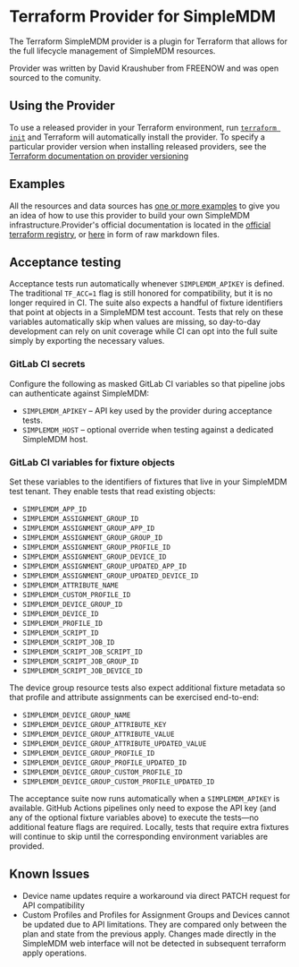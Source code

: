 # Terraform Provider for SimpleMDM

The Terraform SimpleMDM provider is a plugin for Terraform that allows for the full lifecycle management of SimpleMDM resources.

Provider was written by David Kraushuber from FREENOW and was open sourced to the comunity.

## Using the Provider

To use a released provider in your Terraform environment,
run [`terraform init`](https://www.terraform.io/docs/commands/init.html) and Terraform will automatically install the
provider. To specify a particular provider version when installing released providers, see
the [Terraform documentation on provider versioning](https://www.terraform.io/docs/configuration/providers.html#version-provider-versions)

## Examples

All the resources and data sources has [one or more examples](./examples) to give you an idea of how to use this
provider to build your own SimpleMDM infrastructure.Provider's official documentation is located in the
[official terraform registry](https://registry.terraform.io/providers/DavidKrau/simplemdm/latest/docs), or [here](./docs/) in form of raw markdown files.

## Acceptance testing

Acceptance tests run automatically whenever `SIMPLEMDM_APIKEY` is defined. The traditional
`TF_ACC=1` flag is still honored for compatibility, but it is no longer required in CI. The suite also
expects a handful of fixture identifiers that point at objects in a SimpleMDM test account. Tests that
rely on these variables automatically skip when values are missing, so day-to-day development can rely
on unit coverage while CI can opt into the full suite simply by exporting the necessary values.

### GitLab CI secrets

Configure the following as masked GitLab CI variables so that pipeline jobs can authenticate against
SimpleMDM:

* `SIMPLEMDM_APIKEY` – API key used by the provider during acceptance tests.
* `SIMPLEMDM_HOST` – optional override when testing against a dedicated SimpleMDM host.

### GitLab CI variables for fixture objects

Set these variables to the identifiers of fixtures that live in your SimpleMDM test tenant. They enable
tests that read existing objects:

* `SIMPLEMDM_APP_ID`
* `SIMPLEMDM_ASSIGNMENT_GROUP_ID`
* `SIMPLEMDM_ASSIGNMENT_GROUP_APP_ID`
* `SIMPLEMDM_ASSIGNMENT_GROUP_GROUP_ID`
* `SIMPLEMDM_ASSIGNMENT_GROUP_PROFILE_ID`
* `SIMPLEMDM_ASSIGNMENT_GROUP_DEVICE_ID`
* `SIMPLEMDM_ASSIGNMENT_GROUP_UPDATED_APP_ID`
* `SIMPLEMDM_ASSIGNMENT_GROUP_UPDATED_DEVICE_ID`
* `SIMPLEMDM_ATTRIBUTE_NAME`
* `SIMPLEMDM_CUSTOM_PROFILE_ID`
* `SIMPLEMDM_DEVICE_GROUP_ID`
* `SIMPLEMDM_DEVICE_ID`
* `SIMPLEMDM_PROFILE_ID`
* `SIMPLEMDM_SCRIPT_ID`
* `SIMPLEMDM_SCRIPT_JOB_ID`
* `SIMPLEMDM_SCRIPT_JOB_SCRIPT_ID`
* `SIMPLEMDM_SCRIPT_JOB_GROUP_ID`
* `SIMPLEMDM_SCRIPT_JOB_DEVICE_ID`

The device group resource tests also expect additional fixture metadata so that profile and attribute
assignments can be exercised end-to-end:

* `SIMPLEMDM_DEVICE_GROUP_NAME`
* `SIMPLEMDM_DEVICE_GROUP_ATTRIBUTE_KEY`
* `SIMPLEMDM_DEVICE_GROUP_ATTRIBUTE_VALUE`
* `SIMPLEMDM_DEVICE_GROUP_ATTRIBUTE_UPDATED_VALUE`
* `SIMPLEMDM_DEVICE_GROUP_PROFILE_ID`
* `SIMPLEMDM_DEVICE_GROUP_PROFILE_UPDATED_ID`
* `SIMPLEMDM_DEVICE_GROUP_CUSTOM_PROFILE_ID`
* `SIMPLEMDM_DEVICE_GROUP_CUSTOM_PROFILE_UPDATED_ID`

The acceptance suite now runs automatically when a `SIMPLEMDM_APIKEY` is available. GitHub Actions
pipelines only need to expose the API key (and any of the optional fixture variables above) to execute the
tests—no additional feature flags are required. Locally, tests that require extra fixtures will continue to
skip until the corresponding environment variables are provided.

## Known Issues

- Device name updates require a workaround via direct PATCH request for API compatibility
- Custom Profiles and Profiles for Assignment Groups and Devices cannot be updated due to API limitations. They are compared only between the plan and state from the previous apply. Changes made directly in the SimpleMDM web interface will not be detected in subsequent terraform apply operations.

